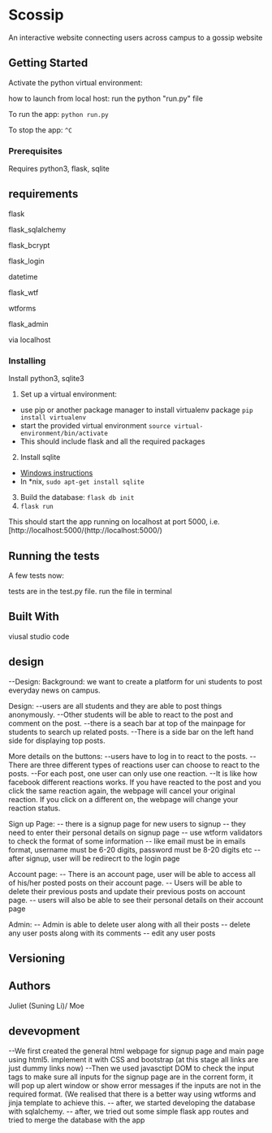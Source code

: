 # Scossip
An interactive website connecting users across campus to a gossip website
    
## Getting Started

Activate the python virtual environment:


how to launch from local host:
run the python "run.py" file

To run the app:
`python run.py`

To stop the app:
`^C`


### Prerequisites

Requires python3, flask, sqlite

## requirements
flask

flask_sqlalchemy

flask_bcrypt

flask_login

datetime

flask_wtf

wtforms

flask_admin



via localhost


### Installing

Install python3, sqlite3

1. Set up a virtual environment:
 - use pip or another package manager to install virtualenv package `pip install virtualenv`
 - start the provided virtual environment
   `source virtual-environment/bin/activate`
 - This should include flask and all the required packages
2. Install sqlite
 - [Windows instructions](http://www.sqlitetutorial.net/download-install-sqlite/)
 - In \*nix, `sudo apt-get install sqlite`
3. Build the database: `flask db init`
4. `flask run`

This should start the app running on localhost at port 5000, i.e. [http://localhost:5000/(http://localhost:5000/)

## Running the tests

A few tests now:

tests are in the test.py file. run the file in terminal



## Built With

viusal studio code

## design

--Design:
  Background:
    we want to create a platform for uni students to post everyday news on campus.
    
   Design:
    --users are all students and they are able to post things anonymously.
    --Other students will be able to react to the  post and comment on the post.
    --there is a seach bar at top of the mainpage for students to search up related posts.
    --There is a side bar on the left hand side for displaying top posts.
    
   More details on the buttons:
    --users have to log in to react to the posts.
    --There are three different types of reactions user can choose to react to the posts.
    --For each post, one user can only use one reaction. 
    --It is like how facebook different reactions works. If you have reacted to the post and you click the same reaction again, the           webpage will cancel your original reaction. If you click on a different on, the webpage will change your reaction status. 
    
   Sign up Page:
    -- there is a signup page for new users to signup
    -- they need to enter their personal details on signup page
    -- use wtform validators to check the format of some information
    -- like email must be in emails format, username must be 6-20 digits, password must be 8-20 digits etc
    -- after signup, user will be redirecrt to the login page
    
   Account page:
    -- There is an account page, user will be able to access all of his/her posted posts on their account page. 
    -- Users will be able to delete their previous posts and update their previous posts on account page.
    -- users will also be able to see their personal details on their account page
    
   Admin:
    -- Admin is able to delete user along with all their posts
    -- delete any user posts along with its comments
    -- edit any user posts

## Versioning

## Authors

Juliet (Suning Li)/ Moe


## devevopment
  
  --We first created the general html webpage for signup page and main page using html5. implement it with CSS and bootstrap (at this stage all links are just dummy links now)
  --Then we used javasctipt DOM to check the input tags to make sure all inputs for the signup page are in the corrent form, it will pop up alert window or show error messages if the inputs are not in the required format. (We realised that there is a better way using wtforms and jinja template to achieve this.
  -- after, we started developing the database with sqlalchemy.
  -- after, we tried out some simple flask  app routes and tried to merge the database with the app 
 




